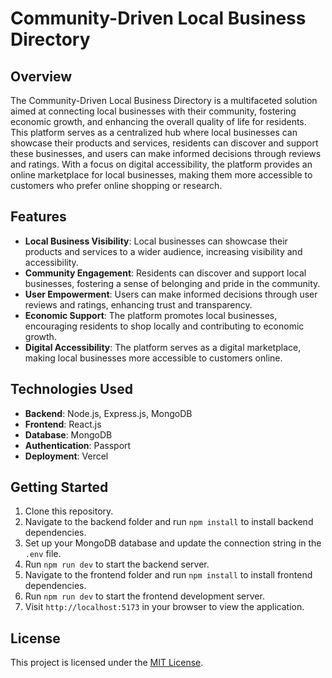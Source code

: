 

# Community-Driven Local Business Directory

## Overview
The Community-Driven Local Business Directory is a multifaceted solution aimed at connecting local businesses with their community, fostering economic growth, and enhancing the overall quality of life for residents. This platform serves as a centralized hub where local businesses can showcase their products and services, residents can discover and support these businesses, and users can make informed decisions through reviews and ratings. With a focus on digital accessibility, the platform provides an online marketplace for local businesses, making them more accessible to customers who prefer online shopping or research.

## Features
- **Local Business Visibility**: Local businesses can showcase their products and services to a wider audience, increasing visibility and accessibility.
- **Community Engagement**: Residents can discover and support local businesses, fostering a sense of belonging and pride in the community.
- **User Empowerment**: Users can make informed decisions through user reviews and ratings, enhancing trust and transparency.
- **Economic Support**: The platform promotes local businesses, encouraging residents to shop locally and contributing to economic growth.
- **Digital Accessibility**: The platform serves as a digital marketplace, making local businesses more accessible to customers online.




## Technologies Used
- **Backend**: Node.js, Express.js, MongoDB
- **Frontend**: React.js
- **Database**: MongoDB
- **Authentication**: Passport
- **Deployment**: Vercel

## Getting Started
1. Clone this repository.
2. Navigate to the backend folder and run `npm install` to install backend dependencies.
3. Set up your MongoDB database and update the connection string in the `.env` file.
4. Run `npm run dev` to start the backend server.
5. Navigate to the frontend folder and run `npm install` to install frontend dependencies.
6. Run `npm run dev` to start the frontend development server.
7. Visit `http://localhost:5173` in your browser to view the application.

## License
This project is licensed under the [MIT License](LICENSE).


